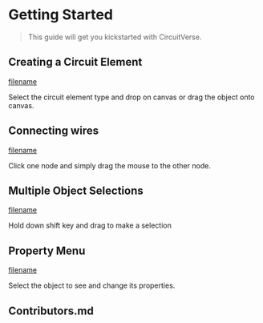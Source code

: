 # Getting Started

> This guide will get you kickstarted with CircuitVerse.

## Creating a Circuit Element

[filename](/video/drag.mp4 ':include :type=video ')

Select the circuit element type and drop on canvas or drag the object onto canvas.

## Connecting wires

[filename](/video/wire.mp4 ':include :type=video')

Click one node and simply drag the mouse to the other node.

## Multiple Object Selections
[filename](/video/multiselectionDrag.mp4 ':include :type=video')

Hold down shift key and drag to make a selection

## Property Menu

[filename](/video/properties.mp4 ':include :type=video')

Select the object to see and change its properties.

## Contributors.md

